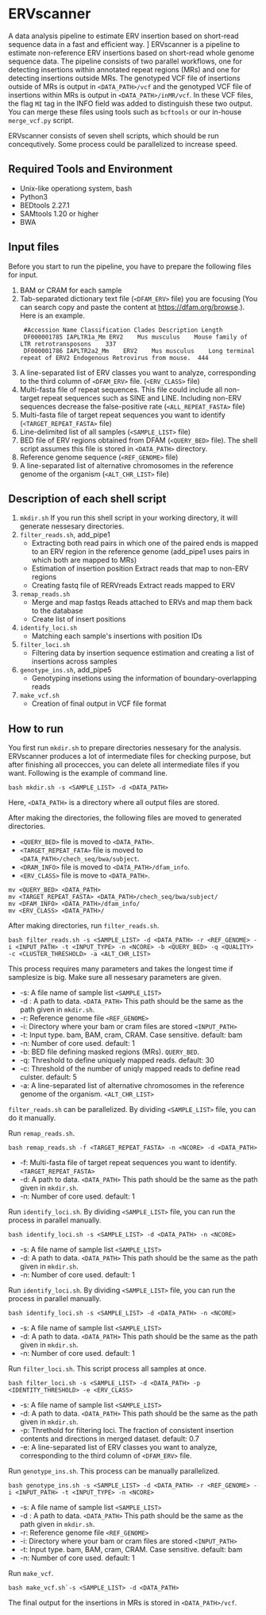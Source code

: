 # ERVscanner
A data analysis pipeline to estimate ERV insertion based on short-read sequence data in a fast and efficient way.
]
ERVscanner is a pipeline to estimate non-reference ERV insertions based on short-read whole genome sequence data.
The pipeline consists of two parallel workflows, one for detecting insertions within annotated repeat regions (MRs) and one for detecting insertions outside MRs. 
The genotyped VCF file of insertions outside of MRs is output in `<DATA_PATH>/vcf` and the genotyped VCF file of insertions within MRs is output in `<DATA_PATH>/inMR/vcf`. In these VCF files, the flag `MI` tag in the INFO field was added to distinguish these two output. You can merge these files using tools such as `bcftools` or our in-house `merge_vcf.py` script.

ERVscanner consists of seven shell scripts, which should be run concequtively. Some process could be parallelized to increase speed.

## Required Tools and Environment
- Unix-like operationg system, bash
- Python3
- BEDtools 2.27.1
- SAMtools 1.20 or higher
- BWA 

## Input files

Before you start to run the pipeline, you have to prepare the following files for input.

1. BAM or CRAM for each sample
2. Tab-separated dictionary text file (`<DFAM_ERV>` file) you are focusing (You can search copy and paste the content at https://dfam.org/browse.). Here is an example.
   ```
    #Accession Name Classification Clades Description Length
    DF000001785	IAPLTR1a_Mm	ERV2	Mus musculus	Mouse family of LTR retrotransposons	337
    DF000001786	IAPLTR2a2_Mm	ERV2	Mus musculus	Long terminal repeat of ERV2 Endogenous Retrovirus from mouse.	444
   ```
3. A line-separated list of ERV classes you want to analyze, corresponding to the third column of `<DFAM_ERV>` file. (`<ERV_CLASS>` file)
3. Multi-fasta file of repeat sequences. This file could include all non-target repeat sequences such as SINE and LINE. Including non-ERV sequences decrease the false-positive rate (`<ALL_REPEAT_FASTA>` file)
4. Multi-fasta file of target repeat sequences you want to identify (`<TARGET_REPEAT_FASTA>` file)
5. Line-delimited list of all samples (`<SAMPLE_LIST>` file)
6. BED file of ERV regions obtained from DFAM (`<QUERY_BED>` file). The shell script assumes this file is stored in `<DATA_PATH>` directory.
7. Reference genome sequence (`<REF_GENOME>` file)
8. A line-separated list of alternative chromosomes in the reference genome of the organism (`<ALT_CHR_LIST>` file)

## Description of each shell script

1. `mkdir.sh`
   If you run this shell script in your working directory, it will generate nessesary directories. 
2. `filter_reads.sh`, add_pipe1
   - Extracting both read pairs in which one of the paired ends is mapped to an ERV region in the reference genome (add_pipe1 uses pairs in which both are mapped to MRs)
   - Estimation of insertion position Extract reads that map to non-ERV regions
   - Creating fastq file of RERVreads Extract reads mapped to ERV
3. `remap_reads.sh`
   - Merge and map fastqs Reads attached to ERVs and map them back to the database
   - Create list of insert positions
4. `identify_loci.sh`
   - Matching each sample's insertions with position IDs
5. `filter_loci.sh`
   - Filtering data by insertion sequence estimation and creating a list of insertions across samples
6. `genotype_ins.sh`, add_pipe5
   - Genotyping insetions using the information of boundary-overlapping reads
7. `make_vcf.sh`
   - Creation of final output in VCF file format

## How to run

You first run `mkdir.sh` to prepare directories nessesary for the analysis. ERVscanner produces a lot of intermediate files for checking purpose, but after finishing all procecces, you can delete all intermediate files if you want. Following is the example of command line.
```
bash mkdir.sh -s <SAMPLE_LIST> -d <DATA_PATH>
```
Here, `<DATA_PATH>` is a directory where all output files are stored.

After making the directories, the following files are moved to generated directories.
- `<QUERY_BED>` file is moved to `<DATA_PATH>`.
- `<TARGET_REPEAT_FATA>` file is moved to `<DATA_PATH>/chech_seq/bwa/subject`.
- `<DRAM_INFO>` file is moved to `<DATA_PATH>/dfam_info`.
- `<ERV_CLASS>` file is move to `<DATA_PATH>`.

```
mv <QUERY_BED> <DATA_PATH>
mv <TARGET_REPEAT_FASTA> <DATA_PATH>/chech_seq/bwa/subject/
mv <DFAM_INFO> <DATA_PATH>/dfam_info/
mv <ERV_CLASS> <DATA_PATH>/
```

After making directories, run `filter_reads.sh`.
```
bash filter_reads.sh -s <SAMPLE_LIST> -d <DATA_PATH> -r <REF_GENOME> -i <INPUT_PATH> -t <INPUT_TYPE> -n <NCORE> -b <QUERY_BED> -q <QUALITY> -c <CLUSTER_THRESHOLD> -a <ALT_CHR_LIST>
```
This process requires many parameters and takes the longest time if samplesize is big. Make sure all nessesary parameters are given.
- -s: A file name of sample list `<SAMPLE_LIST>`
- -d : A path to data. `<DATA_PATH>` This path should be the same as the path given in `mkdir.sh`.
- -r: Reference genome file `<REF_GENOME>`
- -i: Directory where your bam or cram files are stored `<INPUT_PATH>`
- -t: Input type. bam, BAM, cram, CRAM. Case sensitive. default: bam
- -n: Number of core used. default: 1
- -b: BED file defining masked regions (MRs). `QUERY_BED`.
- -q: Threshold to define uniquely mapped reads. default: 30
- -c: Threshold of the number of uniqly mapped reads to define read culster. default: 5
- -a: A line-separated list of alternative chromosomes in the reference genome of the organism. `<ALT_CHR_LIST>`

`filter_reads.sh` can be parallelized. By dividing `<SAMPLE_LIST>` file, you can do it manually.

Run `remap_reads.sh`. 
```
bash remap_reads.sh -f <TARGET_REPEAT_FASTA> -n <NCORE> -d <DATA_PATH>
```
- -f: Multi-fasta file of target repeat sequences you want to identify. `<TARGET_REPEAT_FASTA>`
- -d: A path to data. `<DATA_PATH>` This path should be the same as the path given in `mkdir.sh`.
- -n: Number of core used. default: 1

Run `identify_loci.sh`. By dividing `<SAMPLE_LIST>` file, you can run the process in parallel manually.

```
bash identify_loci.sh -s <SAMPLE_LIST> -d <DATA_PATH> -n <NCORE>
```
- -s: A file name of sample list `<SAMPLE_LIST>`
- -d: A path to data. `<DATA_PATH>` This path should be the same as the path given in `mkdir.sh`.
- -n: Number of core used. default: 1

Run `identify_loci.sh`. By dividing `<SAMPLE_LIST>` file, you can run the process in parallel manually.

```
bash identify_loci.sh -s <SAMPLE_LIST> -d <DATA_PATH> -n <NCORE>
```
- -s: A file name of sample list `<SAMPLE_LIST>`
- -d: A path to data. `<DATA_PATH>` This path should be the same as the path given in `mkdir.sh`.
- -n: Number of core used. default: 1

Run `filter_loci.sh`. This script process all samples at once.
```
bash filter_loci.sh -s <SAMPLE_LIST> -d <DATA_PATH> -p <IDENTITY_THRESHOLD> -e <ERV_CLASS>
```
- -s: A file name of sample list `<SAMPLE_LIST>`
- -d: A path to data. `<DATA_PATH>` This path should be the same as the path given in `mkdir.sh`.
- -p: Threthold for filtering loci. The fraction of consistent insertion contents and directions in merged dataset. default: 0.7
- -e: A line-separated list of ERV classes you want to analyze, corresponding to the third column of `<DFAM_ERV>` file.

Run `genotype_ins.sh`. This process can be manually parallelized.

```
bash genotype_ins.sh -s <SAMPLE_LIST> -d <DATA_PATH> -r <REF_GENOME> -i <INPUT_PATH> -t <INPUT_TYPE> -n <NCORE>
```
- -s: A file name of sample list `<SAMPLE_LIST>`
- -d : A path to data. `<DATA_PATH>` This path should be the same as the path given in `mkdir.sh`.
- -r: Reference genome file `<REF_GENOME>`
- -i: Directory where your bam or cram files are stored `<INPUT_PATH>`
- -t: Input type. bam, BAM, cram, CRAM. Case sensitive. default: bam
- -n: Number of core used. default: 1

Run `make_vcf`. 
```
bash make_vcf.sh`-s <SAMPLE_LIST> -d <DATA_PATH>
```
The final output for the insertions in MRs is stored in `<DATA_PATH>/vcf`.


